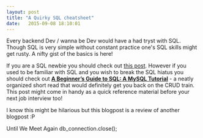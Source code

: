 ```yaml
---
layout: post
title: "A Quirky SQL cheatsheet"
date:   2015-09-08 18:10:01
---
```


Every backend Dev / wanna be Dev would have a had tryst with SQL. Though SQL is very simple without constant practice one's SQL skills might get rusty. A nifty gist of the basics is here!

If you are a SQL newbie you should check out [this post]('https://123aswin123.github.io/2015/03/26/try-sql-by-codeschool.html'). However if you used to be familiar with SQL and you wish to break the SQL hiatus you should check out __[A Beginner’s Guide to SQL: A MySQL Tutorial]('https://blog.udemy.com/beginners-guide-to-sql/')__ - a neatly organized short read that would definitely get you back on the CRUD train. This post might come in handy as a quick reference material before your next job interview too!

I know this might be hilarious but this blogpost is a review of another blogpost :P

Until We Meet Again
db_connection.close();
